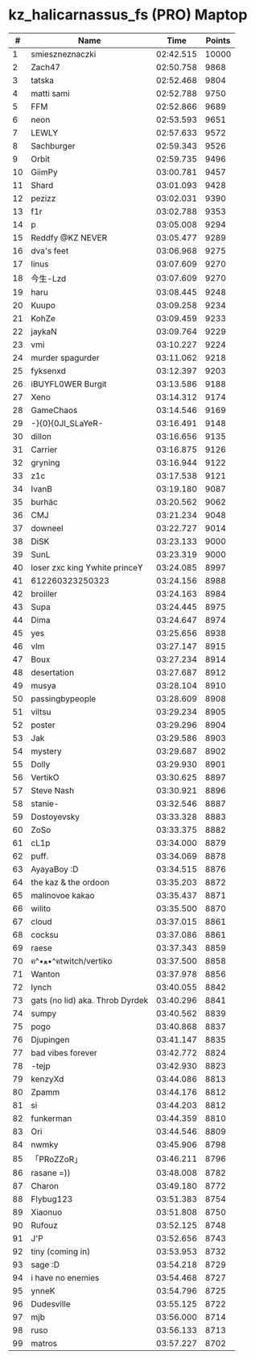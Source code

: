 # kz_halicarnassus_fs (PRO) Maptop

|  # | Name | Time | Points |
|-------------- | -------------- | -------------- | -------------- | 
| 1 | smieszneznaczki | 02:42.515 | 10000 | 
| 2 | Zach47 | 02:50.758 | 9868 | 
| 3 | tatska | 02:52.468 | 9804 | 
| 4 | matti sami | 02:52.788 | 9750 | 
| 5 | FFM | 02:52.866 | 9689 | 
| 6 | neon | 02:53.593 | 9651 | 
| 7 | LEWLY | 02:57.633 | 9572 | 
| 8 | Sachburger | 02:59.343 | 9526 | 
| 9 | Orbit | 02:59.735 | 9496 | 
| 10 | GiimPy | 03:00.781 | 9457 | 
| 11 | Shard | 03:01.093 | 9428 | 
| 12 | pezizz | 03:02.031 | 9390 | 
| 13 | f1r | 03:02.788 | 9353 | 
| 14 | p | 03:05.008 | 9294 | 
| 15 | Reddfy @KZ NEVER | 03:05.477 | 9289 | 
| 16 | dva's feet | 03:06.968 | 9275 | 
| 17 | linus | 03:07.609 | 9270 | 
| 18 | 今生-Lzd | 03:07.609 | 9270 | 
| 19 | haru | 03:08.445 | 9248 | 
| 20 | Kuupo | 03:09.258 | 9234 | 
| 21 | KohZe | 03:09.459 | 9233 | 
| 22 | jaykaN | 03:09.764 | 9229 | 
| 23 | vmi | 03:10.227 | 9224 | 
| 24 | murder spagurder | 03:11.062 | 9218 | 
| 25 | fyksenxd | 03:12.397 | 9203 | 
| 26 | iBUYFL0WER Burgit | 03:13.586 | 9188 | 
| 27 | Xeno | 03:14.312 | 9174 | 
| 28 | GameChaos | 03:14.546 | 9169 | 
| 29 | -}{0}{0JI_SLaYeR- | 03:16.491 | 9148 | 
| 30 | dillon | 03:16.656 | 9135 | 
| 31 | Carrier | 03:16.875 | 9126 | 
| 32 | gryning | 03:16.944 | 9122 | 
| 33 | z1c | 03:17.538 | 9121 | 
| 34 | IvanB | 03:19.180 | 9087 | 
| 35 | burhác | 03:20.562 | 9062 | 
| 36 | CMJ | 03:21.234 | 9048 | 
| 37 | downeel | 03:22.727 | 9014 | 
| 38 | DiSK | 03:23.133 | 9000 | 
| 39 | SunL | 03:23.319 | 9000 | 
| 40 | loser zxc king ϒwhite princeϒ | 03:24.085 | 8997 | 
| 41 | 612260323250323 | 03:24.156 | 8988 | 
| 42 | broiiler | 03:24.163 | 8984 | 
| 43 | Supa | 03:24.445 | 8975 | 
| 44 | Dima | 03:24.647 | 8974 | 
| 45 | yes | 03:25.656 | 8938 | 
| 46 | vlm | 03:27.147 | 8915 | 
| 47 | Boux | 03:27.234 | 8914 | 
| 48 | desertation | 03:27.687 | 8912 | 
| 49 | musya | 03:28.104 | 8910 | 
| 50 | passingbypeople | 03:28.609 | 8908 | 
| 51 | viltsu | 03:29.234 | 8905 | 
| 52 | poster | 03:29.296 | 8904 | 
| 53 | Jak | 03:29.586 | 8903 | 
| 54 | mystery | 03:29.687 | 8902 | 
| 55 | Dolly | 03:29.930 | 8901 | 
| 56 | VertikO | 03:30.625 | 8897 | 
| 57 | Steve Nash | 03:30.921 | 8896 | 
| 58 | stanie- | 03:32.546 | 8887 | 
| 59 | Dostoyevsky | 03:33.328 | 8883 | 
| 60 | ZoSo | 03:33.375 | 8882 | 
| 61 | cL1p | 03:34.000 | 8879 | 
| 62 | puff. | 03:34.069 | 8878 | 
| 63 | AyayaBoy :D | 03:34.515 | 8876 | 
| 64 | the kaz & the ordoon | 03:35.203 | 8872 | 
| 65 | malinovoe kakao | 03:35.437 | 8871 | 
| 66 | wilito | 03:35.500 | 8870 | 
| 67 | cloud | 03:37.015 | 8861 | 
| 68 | cocksu | 03:37.086 | 8861 | 
| 69 | raese | 03:37.343 | 8859 | 
| 70 | ฅ^•ﻌ•^ฅtwitch/vertiko | 03:37.500 | 8858 | 
| 71 | Wanton | 03:37.978 | 8856 | 
| 72 | lynch | 03:40.055 | 8842 | 
| 73 | gats (no lid) aka. Throb Dyrdek | 03:40.296 | 8841 | 
| 74 | sumpy | 03:40.562 | 8839 | 
| 75 | pogo | 03:40.868 | 8837 | 
| 76 | Djupingen | 03:41.147 | 8835 | 
| 77 | bad vibes forever | 03:42.772 | 8824 | 
| 78 | -tejp | 03:42.930 | 8823 | 
| 79 | kenzyXd | 03:44.086 | 8813 | 
| 80 | Zpamm | 03:44.176 | 8812 | 
| 81 | si | 03:44.203 | 8812 | 
| 82 | funkerman | 03:44.359 | 8810 | 
| 83 | Ori | 03:44.546 | 8809 | 
| 84 | nwmky | 03:45.906 | 8798 | 
| 85 | 「PRoZZoR」 | 03:46.211 | 8796 | 
| 86 | rasane =)) | 03:48.008 | 8782 | 
| 87 | Charon | 03:49.180 | 8772 | 
| 88 | Flybug123 | 03:51.383 | 8754 | 
| 89 | Xiaonuo | 03:51.808 | 8750 | 
| 90 | Rufouz | 03:52.125 | 8748 | 
| 91 | J'P | 03:52.656 | 8743 | 
| 92 | tiny (coming in) | 03:53.953 | 8732 | 
| 93 | sage :D | 03:54.218 | 8729 | 
| 94 | i have no enemies | 03:54.468 | 8727 | 
| 95 | ynneK | 03:54.796 | 8725 | 
| 96 | Dudesville | 03:55.125 | 8722 | 
| 97 | mjb | 03:56.000 | 8714 | 
| 98 | ruso | 03:56.133 | 8713 | 
| 99 | matros | 03:57.227 | 8702 | 

